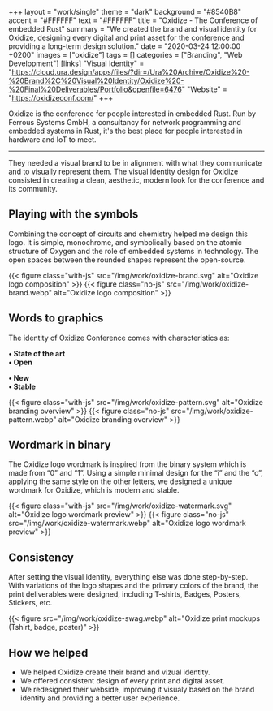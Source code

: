 +++
layout = "work/single"
theme = "dark"
background = "#8540B8"
accent = "#FFFFFF"
text = "#FFFFFF"
title = "Oxidize - The Conference of embedded Rust"
summary = "We created the brand and visual identity for Oxidize, designing every digital and print asset for the conference and providing a long-term design solution."
date = "2020-03-24 12:00:00 +0200"
images = ["oxidize"]
tags = []
categories = ["Branding", "Web Development"]
[links]
    "Visual Identity" = "https://cloud.ura.design/apps/files/?dir=/Ura%20Archive/Oxidize%20-%20Brand%2C%20Visual%20Identity/Oxidize%20-%20Final%20Deliverables/Portfolio&openfile=6476"
    "Website" = "https://oxidizeconf.com/"
+++

Oxidize is the conference for people interested in embedded Rust. Run by Ferrous Systems GmbH, a consultancy for network programming and embedded systems in Rust, it's the best place for people interested in hardware and IoT to meet.

---

They needed a visual brand to be in alignment with what they communicate and to visually represent them. The visual identity design for Oxidize consisted in creating a clean, aesthetic, modern look for the conference and its community. 

## Playing with the symbols

Combining the concept of circuits and chemistry helped me design this logo. It is simple, monochrome, and symbolically based on the atomic structure of Oxygen and the role of embedded systems in technology. The open spaces between the rounded shapes represent the open-source.

{{< figure class="with-js" src="/img/work/oxidize-brand.svg" alt="Oxidize logo composition" >}}
{{< figure class="no-js" src="/img/work/oxidize-brand.webp" alt="Oxidize logo composition" >}}

## Words to graphics

The identity of Oxidize Conference comes with characteristics as:

<div class="row">

<div class="col-6">

**• State of the art**<br/>
**• Open**

</div>

<div class="col-6">

**• New**<br/>
**• Stable**

</div>

</div>

{{< figure class="with-js" src="/img/work/oxidize-pattern.svg" alt="Oxidize branding overview" >}}
{{< figure class="no-js" src="/img/work/oxidize-pattern.webp" alt="Oxidize branding overview" >}}

## Wordmark in binary

The Oxidize logo wordmark is inspired from the binary system which is made from  “0” and “1”. Using a simple minimal design for the “i” and the “o”, applying the same style on the other letters, we designed a unique wordmark for Oxidize, which is modern and stable.

{{< figure class="with-js" src="/img/work/oxidize-watermark.svg" alt="Oxidize logo wordmark preview" >}}
{{< figure class="no-js" src="/img/work/oxidize-watermark.webp" alt="Oxidize logo wordmark preview" >}}

## Consistency

After setting the visual identity, everything else was done step-by-step. With variations of the logo shapes and the primary colors of the brand, the print deliverables were designed, including T-shirts, Badges, Posters, Stickers, etc.

{{< figure src="/img/work/oxidize-swag.webp" alt="Oxidize print mockups (Tshirt, badge, poster)" >}}

## How we helped

- We helped Oxidize create their brand and vizual identity.
- We offered consistent design of every print and digital asset.
- We redesigned their webside, improving it visualy based on the brand identity and providing a better user experience.